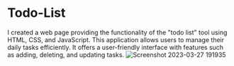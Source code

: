 # Todo-List
I created a web page providing the functionality of the "todo list" tool using HTML, CSS, and JavaScript. This application allows users to manage their daily tasks efficiently. It offers a user-friendly interface with features such as adding, deleting, and updating tasks.
![Screenshot 2023-03-27 191935](https://user-images.githubusercontent.com/110717872/228017751-dfafa36b-8d04-4c59-ace7-bc67bc8aad73.png)

